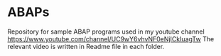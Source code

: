 # ABAPs
Repository for sample ABAP programs used in my youtube channel https://www.youtube.com/channel/UC9wY6vhvNF0eNjICkIuagTw
The relevant video is written in Readme file in each folder. 
